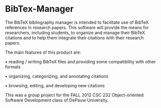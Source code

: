 BibTex-Manager
==============
The BibTeX bibliography manager is intended to facilitate use of BibTeX references in research papers.  This software will provide the means for researchers, including students, to organize and manage their BibTeX citations and to help them integrate their citations with their research papers.


The main features of this product are:

 •  reading / writing BibTeX files and providing some compatibility with other formats

 •	organizing, categorizing, and annotating citations

 •	browsing, editing, and developing new citations


This was a group project for the FALL 2012 CSC 232 Object-oriented Software Development class of DePauw University.
